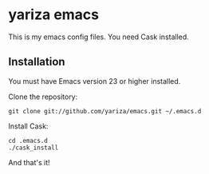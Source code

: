 # yariza emacs

This is my emacs config files. You need Cask installed.

## Installation

You must have Emacs version 23 or higher installed.

Clone the repository:

	git clone git://github.com/yariza/emacs.git ~/.emacs.d

Install Cask:

	cd .emacs.d
	./cask_install

And that's it!

